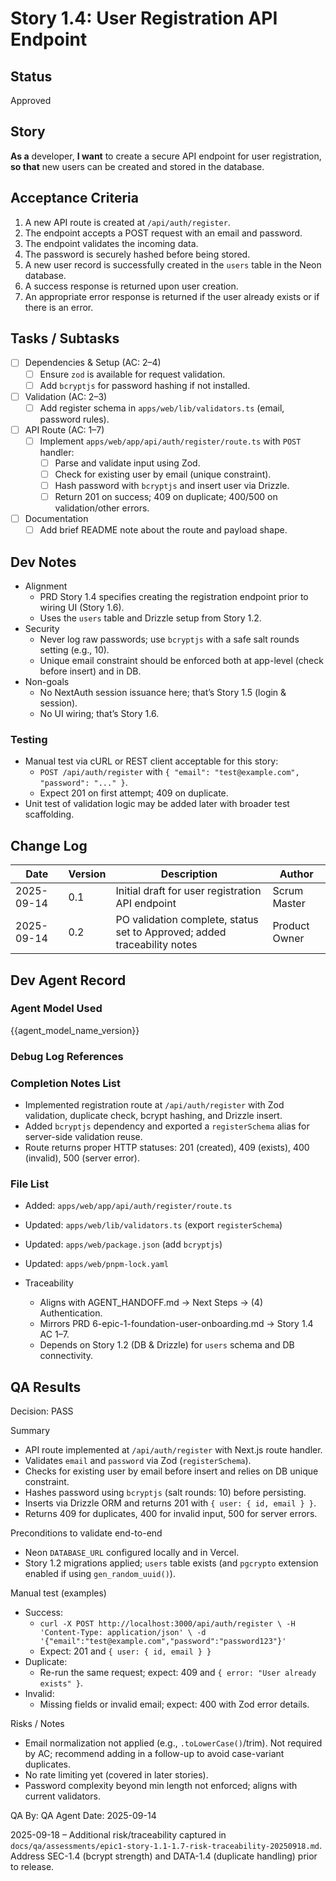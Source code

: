 # Story 1.4: User Registration API Endpoint

## Status
Approved

## Story
**As a** developer,
**I want** to create a secure API endpoint for user registration,
**so that** new users can be created and stored in the database.

## Acceptance Criteria
1. A new API route is created at `/api/auth/register`.
2. The endpoint accepts a POST request with an email and password.
3. The endpoint validates the incoming data.
4. The password is securely hashed before being stored.
5. A new user record is successfully created in the `users` table in the Neon database.
6. A success response is returned upon user creation.
7. An appropriate error response is returned if the user already exists or if there is an error.

## Tasks / Subtasks
- [ ] Dependencies & Setup (AC: 2–4)
  - [ ] Ensure `zod` is available for request validation.
  - [ ] Add `bcryptjs` for password hashing if not installed.
- [ ] Validation (AC: 2–3)
  - [ ] Add register schema in `apps/web/lib/validators.ts` (email, password rules).
- [ ] API Route (AC: 1–7)
  - [ ] Implement `apps/web/app/api/auth/register/route.ts` with `POST` handler:
    - [ ] Parse and validate input using Zod.
    - [ ] Check for existing user by email (unique constraint).
    - [ ] Hash password with `bcryptjs` and insert user via Drizzle.
    - [ ] Return 201 on success; 409 on duplicate; 400/500 on validation/other errors.
- [ ] Documentation
  - [ ] Add brief README note about the route and payload shape.

## Dev Notes
- Alignment
  - PRD Story 1.4 specifies creating the registration endpoint prior to wiring UI (Story 1.6).
  - Uses the `users` table and Drizzle setup from Story 1.2.
- Security
  - Never log raw passwords; use `bcryptjs` with a safe salt rounds setting (e.g., 10).
  - Unique email constraint should be enforced both at app-level (check before insert) and in DB.
- Non-goals
  - No NextAuth session issuance here; that’s Story 1.5 (login & session).
  - No UI wiring; that’s Story 1.6.

### Testing
- Manual test via cURL or REST client acceptable for this story:
  - `POST /api/auth/register` with `{ "email": "test@example.com", "password": "..." }`.
  - Expect 201 on first attempt; 409 on duplicate.
- Unit test of validation logic may be added later with broader test scaffolding.

## Change Log
| Date | Version | Description | Author |
|---|---|---|---|
| 2025-09-14 | 0.1 | Initial draft for user registration API endpoint | Scrum Master |
| 2025-09-14 | 0.2 | PO validation complete, status set to Approved; added traceability notes | Product Owner |

## Dev Agent Record
### Agent Model Used
{{agent_model_name_version}}

### Debug Log References

### Completion Notes List

- Implemented registration route at `/api/auth/register` with Zod validation, duplicate check, bcrypt hashing, and Drizzle insert.
- Added `bcryptjs` dependency and exported a `registerSchema` alias for server-side validation reuse.
- Route returns proper HTTP statuses: 201 (created), 409 (exists), 400 (invalid), 500 (server error).

### File List

- Added: `apps/web/app/api/auth/register/route.ts`
- Updated: `apps/web/lib/validators.ts` (export `registerSchema`)
- Updated: `apps/web/package.json` (add `bcryptjs`)
- Updated: `apps/web/pnpm-lock.yaml`

- Traceability
  - Aligns with AGENT_HANDOFF.md → Next Steps → (4) Authentication.
  - Mirrors PRD 6-epic-1-foundation-user-onboarding.md → Story 1.4 AC 1–7.
  - Depends on Story 1.2 (DB & Drizzle) for `users` schema and DB connectivity.
## QA Results
Decision: PASS

Summary
- API route implemented at `/api/auth/register` with Next.js route handler.
- Validates `email` and `password` via Zod (`registerSchema`).
- Checks for existing user by email before insert and relies on DB unique constraint.
- Hashes password using `bcryptjs` (salt rounds: 10) before persisting.
- Inserts via Drizzle ORM and returns 201 with `{ user: { id, email } }`.
- Returns 409 for duplicates, 400 for invalid input, 500 for server errors.

Preconditions to validate end-to-end
- Neon `DATABASE_URL` configured locally and in Vercel.
- Story 1.2 migrations applied; `users` table exists (and `pgcrypto` extension enabled if using `gen_random_uuid()`).

Manual test (examples)
- Success:
  - `curl -X POST http://localhost:3000/api/auth/register \
     -H 'Content-Type: application/json' \
     -d '{"email":"test@example.com","password":"password123"}'`
  - Expect: 201 and `{ user: { id, email } }`
- Duplicate:
  - Re-run the same request; expect: 409 and `{ error: "User already exists" }`.
- Invalid:
  - Missing fields or invalid email; expect: 400 with Zod error details.

Risks / Notes
- Email normalization not applied (e.g., `.toLowerCase()`/trim). Not required by AC; recommend adding in a follow-up to avoid case-variant duplicates.
- No rate limiting yet (covered in later stories).
- Password complexity beyond min length not enforced; aligns with current validators.

QA By: QA Agent
Date: 2025-09-14

2025-09-18 – Additional risk/traceability captured in `docs/qa/assessments/epic1-story-1.1-1.7-risk-traceability-20250918.md`. Address SEC-1.4 (bcrypt strength) and DATA-1.4 (duplicate handling) prior to release.
